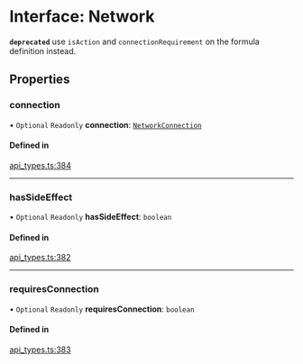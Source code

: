 # Interface: Network

**`deprecated`** use `isAction` and `connectionRequirement` on the formula definition instead.

## Properties

### connection

• `Optional` `Readonly` **connection**: [`NetworkConnection`](../enums/NetworkConnection.md)

#### Defined in

[api_types.ts:384](https://github.com/coda/packs-sdk/blob/main/api_types.ts#L384)

___

### hasSideEffect

• `Optional` `Readonly` **hasSideEffect**: `boolean`

#### Defined in

[api_types.ts:382](https://github.com/coda/packs-sdk/blob/main/api_types.ts#L382)

___

### requiresConnection

• `Optional` `Readonly` **requiresConnection**: `boolean`

#### Defined in

[api_types.ts:383](https://github.com/coda/packs-sdk/blob/main/api_types.ts#L383)
